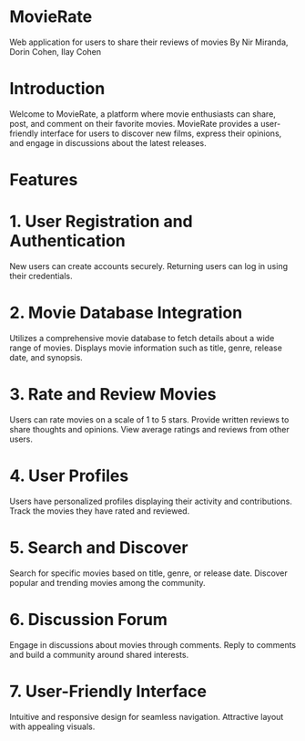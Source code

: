# MovieRate
Web application for users to share their reviews of movies
By Nir Miranda, Dorin Cohen, Ilay Cohen

# Introduction

Welcome to MovieRate, a platform where movie enthusiasts can share, post, and comment on their favorite movies. MovieRate provides a user-friendly interface for users to discover new films, express their opinions, and engage in discussions about the latest releases.

# Features
# 1. User Registration and Authentication
New users can create accounts securely.
Returning users can log in using their credentials.
# 2. Movie Database Integration
Utilizes a comprehensive movie database to fetch details about a wide range of movies.
Displays movie information such as title, genre, release date, and synopsis.
# 3. Rate and Review Movies
Users can rate movies on a scale of 1 to 5 stars.
Provide written reviews to share thoughts and opinions.
View average ratings and reviews from other users.
# 4. User Profiles
Users have personalized profiles displaying their activity and contributions.
Track the movies they have rated and reviewed.
# 5. Search and Discover
Search for specific movies based on title, genre, or release date.
Discover popular and trending movies among the community.
# 6. Discussion Forum
Engage in discussions about movies through comments.
Reply to comments and build a community around shared interests.
# 7. User-Friendly Interface
Intuitive and responsive design for seamless navigation.
Attractive layout with appealing visuals.


